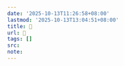 ```yaml
---
date: '2025-10-13T11:26:58+08:00'
lastmod: '2025-10-13T13:04:51+08:00'
title: 󰔧
url: 󰔧
tags: []
src:
note:
---
```


